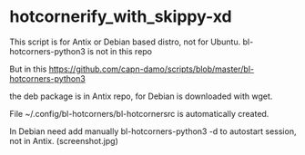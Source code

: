 # hotcornerify_with_skippy-xd
This script is for Antix or Debian based distro, not for Ubuntu.
bl-hotcorners-python3 is not in this repo

But in this https://github.com/capn-damo/scripts/blob/master/bl-hotcorners-python3

the deb package is in Antix repo, for Debian is downloaded with wget.

File ~/.config/bl-hotcorners/bl-hotcornersrc is automatically created.

In Debian need add manually bl-hotcorners-python3 -d to autostart session, not in Antix.
(screenshot.jpg)
